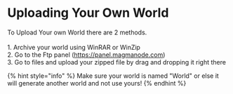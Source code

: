 # Uploading Your Own World

To Upload Your own World there are 2 methods.\
\
1\. Archive your world using WinRAR or WinZip\
2\. Go to the Ftp panel (https://panel.magmanode.com)\
3\. Go to files and upload your zipped file by drag and dropping it right there

{% hint style="info" %}
Make sure your world is named "World" or else it will generate another world and not use yours!
{% endhint %}
